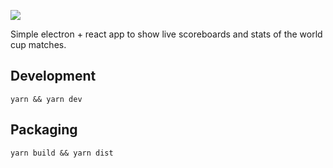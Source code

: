 ![](https://i.imgur.com/ChNIfp9.png)

Simple electron + react app to show live scoreboards and stats of the world cup matches.

## Development

```
yarn && yarn dev
```

## Packaging 

```
yarn build && yarn dist
```
